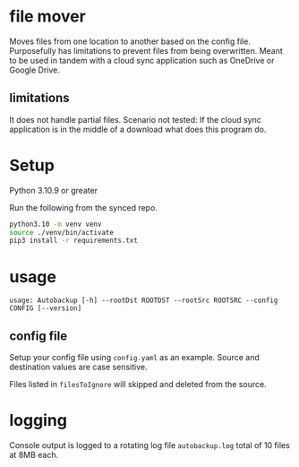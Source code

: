 # file mover
Moves files from one location to another based on the config file. Purposefully has limitations to prevent files from being overwritten. Meant to be used in tandem with a cloud sync application such as OneDrive or Google Drive. 

## limitations
It does not handle partial files. Scenario not tested: If the cloud sync application is in the middle of a download what does this program do. 

# Setup
Python 3.10.9 or greater

Run the following from the synced repo. 
```bash
python3.10 -m venv venv
source ./venv/bin/activate
pip3 install -r requirements.txt
```

# usage
```
usage: Autobackup [-h] --rootDst ROOTDST --rootSrc ROOTSRC --config CONFIG [--version]
```

## config file
Setup your config file using `config.yaml` as an example. Source and destination values are case sensitive. 

Files listed in `filesToIgnore` will skipped and deleted from the source. 

# logging
Console output is logged to a rotating log file `autobackup.log` total of 10 files at 8MB each. 

